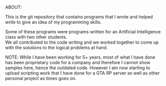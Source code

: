ABOUT:

This is the git repository that contains programs that I wrote 
and helped write to give an idea of my programming skills.

Some of these programs were programs written for an Artificial Intelligence class with two other students.  
We all contributed to the code writing and we worked together to come up with the solutions to the logical problems at hand. 


NOTE:
While I have been working for 5+ years, most of what I have done has been proprietary code for a company and therefore I cannot show samples here, hence the outdated code.  However I am now starting to upload scripting work that I have done for a GTA RP server as well as other personal project as times goes on.
